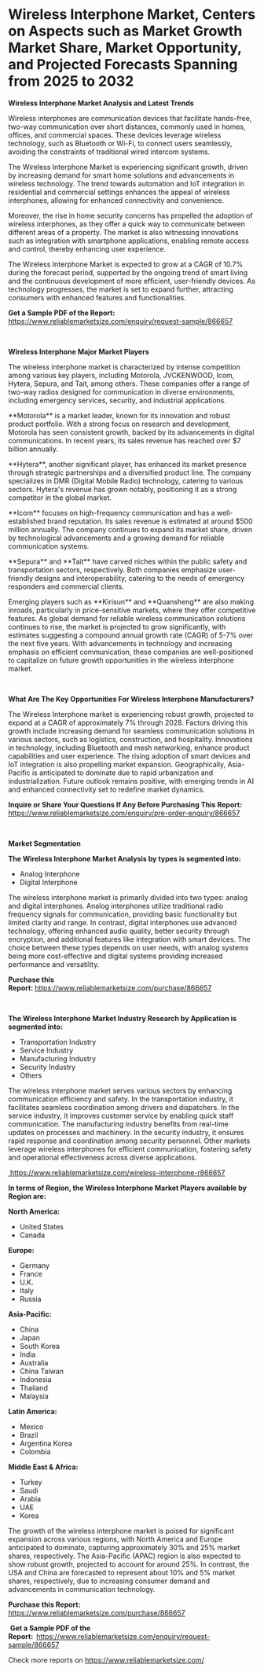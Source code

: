 <p><h1>Wireless Interphone Market, Centers on Aspects such as Market Growth Market Share, Market Opportunity, and Projected Forecasts Spanning from 2025 to 2032</h1></p><p><strong>Wireless Interphone Market Analysis and Latest Trends</strong></p>
<p><p>Wireless interphones are communication devices that facilitate hands-free, two-way communication over short distances, commonly used in homes, offices, and commercial spaces. These devices leverage wireless technology, such as Bluetooth or Wi-Fi, to connect users seamlessly, avoiding the constraints of traditional wired intercom systems. </p><p>The Wireless Interphone Market is experiencing significant growth, driven by increasing demand for smart home solutions and advancements in wireless technology. The trend towards automation and IoT integration in residential and commercial settings enhances the appeal of wireless interphones, allowing for enhanced connectivity and convenience.</p><p>Moreover, the rise in home security concerns has propelled the adoption of wireless interphones, as they offer a quick way to communicate between different areas of a property. The market is also witnessing innovations such as integration with smartphone applications, enabling remote access and control, thereby enhancing user experience. </p><p>The Wireless Interphone Market is expected to grow at a CAGR of 10.7% during the forecast period, supported by the ongoing trend of smart living and the continuous development of more efficient, user-friendly devices. As technology progresses, the market is set to expand further, attracting consumers with enhanced features and functionalities.</p></p>
<p><strong>Get a Sample PDF of the Report:&nbsp;</strong> <a href="https://www.reliablemarketsize.com/enquiry/request-sample/866657?utm_campaign=1884&utm_medium=2&utm_source=Github&utm_content=ia&utm_term=10022025&utm_id=wireless-interphone">https://www.reliablemarketsize.com/enquiry/request-sample/866657</a></p>
<p>&nbsp;</p>
<p><strong>Wireless Interphone Major Market Players</strong></p>
<p><p>The wireless interphone market is characterized by intense competition among various key players, including Motorola, JVCKENWOOD, Icom, Hytera, Sepura, and Tait, among others. These companies offer a range of two-way radios designed for communication in diverse environments, including emergency services, security, and industrial applications.</p><p>**Motorola** is a market leader, known for its innovation and robust product portfolio. With a strong focus on research and development, Motorola has seen consistent growth, backed by its advancements in digital communications. In recent years, its sales revenue has reached over $7 billion annually.</p><p>**Hytera**, another significant player, has enhanced its market presence through strategic partnerships and a diversified product line. The company specializes in DMR (Digital Mobile Radio) technology, catering to various sectors. Hytera's revenue has grown notably, positioning it as a strong competitor in the global market.</p><p>**Icom** focuses on high-frequency communication and has a well-established brand reputation. Its sales revenue is estimated at around $500 million annually. The company continues to expand its market share, driven by technological advancements and a growing demand for reliable communication systems.</p><p>**Sepura** and **Tait** have carved niches within the public safety and transportation sectors, respectively. Both companies emphasize user-friendly designs and interoperability, catering to the needs of emergency responders and commercial clients.</p><p>Emerging players such as **Kirisun** and **Quansheng** are also making inroads, particularly in price-sensitive markets, where they offer competitive features. As global demand for reliable wireless communication solutions continues to rise, the market is projected to grow significantly, with estimates suggesting a compound annual growth rate (CAGR) of 5-7% over the next five years. With advancements in technology and increasing emphasis on efficient communication, these companies are well-positioned to capitalize on future growth opportunities in the wireless interphone market.</p></p>
<p>&nbsp;</p>
<p><strong>What Are The Key Opportunities For Wireless Interphone Manufacturers?</strong></p>
<p><p>The Wireless Interphone market is experiencing robust growth, projected to expand at a CAGR of approximately 7% through 2028. Factors driving this growth include increasing demand for seamless communication solutions in various sectors, such as logistics, construction, and hospitality. Innovations in technology, including Bluetooth and mesh networking, enhance product capabilities and user experience. The rising adoption of smart devices and IoT integration is also propelling market expansion. Geographically, Asia-Pacific is anticipated to dominate due to rapid urbanization and industrialization. Future outlook remains positive, with emerging trends in AI and enhanced connectivity set to redefine market dynamics.</p></p>
<p><strong>Inquire or Share Your Questions If Any Before Purchasing This Report:</strong> <a href="https://www.reliablemarketsize.com/enquiry/pre-order-enquiry/866657?utm_campaign=1884&utm_medium=2&utm_source=Github&utm_content=ia&utm_term=10022025&utm_id=wireless-interphone">https://www.reliablemarketsize.com/enquiry/pre-order-enquiry/866657</a></p>
<p>&nbsp;</p>
<p><strong>Market Segmentation</strong></p>
<p><strong>The Wireless Interphone Market Analysis by types is segmented into:</strong></p>
<p><ul><li>Analog Interphone</li><li>Digital Interphone</li></ul></p>
<p><p>The wireless interphone market is primarily divided into two types: analog and digital interphones. Analog interphones utilize traditional radio frequency signals for communication, providing basic functionality but limited clarity and range. In contrast, digital interphones use advanced technology, offering enhanced audio quality, better security through encryption, and additional features like integration with smart devices. The choice between these types depends on user needs, with analog systems being more cost-effective and digital systems providing increased performance and versatility.</p></p>
<p><strong>Purchase this Report:&nbsp;</strong><a href="https://www.reliablemarketsize.com/purchase/866657?utm_campaign=1884&utm_medium=2&utm_source=Github&utm_content=ia&utm_term=10022025&utm_id=wireless-interphone">https://www.reliablemarketsize.com/purchase/866657</a></p>
<p>&nbsp;</p>
<p><strong>The Wireless Interphone Market Industry Research by Application is segmented into:</strong></p>
<p><ul><li>Transportation Industry</li><li>Service Industry</li><li>Manufacturing Industry</li><li>Security Industry</li><li>Others</li></ul></p>
<p><p>The wireless interphone market serves various sectors by enhancing communication efficiency and safety. In the transportation industry, it facilitates seamless coordination among drivers and dispatchers. In the service industry, it improves customer service by enabling quick staff communication. The manufacturing industry benefits from real-time updates on processes and machinery. In the security industry, it ensures rapid response and coordination among security personnel. Other markets leverage wireless interphones for efficient communication, fostering safety and operational effectiveness across diverse applications.</p></p>
<p><a href="https://www.reliablemarketsize.com/wireless-interphone-r866657?utm_campaign=1884&utm_medium=2&utm_source=Github&utm_content=ia&utm_term=10022025&utm_id=wireless-interphone">&nbsp;https://www.reliablemarketsize.com/wireless-interphone-r866657</a></p>
<p><strong>In terms of Region, the Wireless Interphone Market Players available by Region are:</strong></p>
<p>
    <p> <strong> North America: </strong>
        <ul>
            <li>United States</li>
            <li>Canada</li>
        </ul>
        </p> 
    <p> <strong> Europe: </strong>
        <ul>
            <li>Germany</li>
            <li>France</li>
            <li>U.K.</li>
            <li>Italy</li>
            <li>Russia</li>
        </ul>
        </p> 
    <p> <strong> Asia-Pacific: </strong>
        <ul>
            <li>China</li>
            <li>Japan</li>
            <li>South Korea</li>
            <li>India</li>
            <li>Australia</li>
            <li>China Taiwan</li>
            <li>Indonesia</li>
            <li>Thailand</li>
            <li>Malaysia</li>
        </ul>
        </p> 
    <p> <strong> Latin America: </strong>
        <ul>
            <li>Mexico</li>
            <li>Brazil</li>
            <li>Argentina Korea</li>
            <li>Colombia</li>
        </ul>
        </p> 
    <p> <strong> Middle East & Africa: </strong>
        <ul>
            <li>Turkey</li>
            <li>Saudi</li>
            <li>Arabia</li>
            <li>UAE</li>
            <li>Korea</li>
        </ul>
    </p>
    </p>
<p><p>The growth of the wireless interphone market is poised for significant expansion across various regions, with North America and Europe anticipated to dominate, capturing approximately 30% and 25% market shares, respectively. The Asia-Pacific (APAC) region is also expected to show robust growth, projected to account for around 25%. In contrast, the USA and China are forecasted to represent about 10% and 5% market shares, respectively, due to increasing consumer demand and advancements in communication technology.</p></p>
<p><strong>Purchase this Report: </strong><a href="https://www.reliablemarketsize.com/purchase/866657?utm_campaign=1884&utm_medium=2&utm_source=Github&utm_content=ia&utm_term=10022025&utm_id=wireless-interphone">https://www.reliablemarketsize.com/purchase/866657</a></p>
<p>&nbsp;<strong>Get a Sample PDF of the Report:&nbsp;&nbsp;</strong><a href="https://www.reliablemarketsize.com/enquiry/request-sample/866657?utm_campaign=1884&utm_medium=2&utm_source=Github&utm_content=ia&utm_term=10022025&utm_id=wireless-interphone">https://www.reliablemarketsize.com/enquiry/request-sample/866657</a></p>
<p><strong></strong></p>
<p>Check more reports on <a href="https://www.reliablemarketsize.com/?utm_campaign=1884&utm_medium=2&utm_source=Github&utm_content=ia&utm_term=10022025&utm_id=wireless-interphone">https://www.reliablemarketsize.com/</a></p>